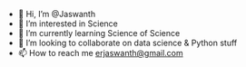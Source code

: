 - 👋 Hi, I’m @Jaswanth
- 👀 I’m interested in Science
- 🌱 I’m currently learning Science of Science
- 💞️ I’m looking to collaborate on data science & Python stuff
- 📫 How to reach me erjaswanth@gmail.com
